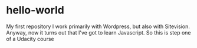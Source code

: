 # hello-world
My first repository
I work primarily with Wordpress, but also with Sitevision.  Anyway, now it turns out that I've got to learn Javascript.  So this is step one of a Udacity course
